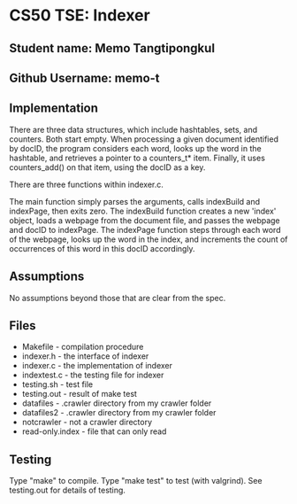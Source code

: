 # CS50 TSE: Indexer
## Student name: Memo Tangtipongkul
## Github Username: memo-t

## Implementation

There are three data structures, which include hashtables, sets, and counters. Both start empty. When processing a given document identified by docID, the program considers each word, looks up the word in the hashtable, and retrieves a pointer to a counters_t* item. Finally, it uses counters_add() on that item, using the docID as a key.

There are three functions within indexer.c.

The main function simply parses the arguments, calls indexBuild and indexPage, then exits zero. 
The indexBuild function creates a new 'index' object, loads a webpage from the document file, and passes the webpage and docID to indexPage.
The indexPage function steps through each word of the webpage, looks up the word in the index, and increments the count of occurrences of this word in this docID accordingly.


## Assumptions
No assumptions beyond those that are clear from the spec.

## Files
- Makefile - compilation procedure
- indexer.h - the interface of indexer
- indexer.c - the implementation of indexer
- indextest.c - the testing file for indexer
- testing.sh - test file
- testing.out - result of make test
- datafiles - .crawler directory from my crawler folder
- datafiles2 - .crawler directory from my crawler folder
- notcrawler - not a crawler directory
- read-only.index - file that can only read

## Testing

Type "make" to compile.
Type "make test" to test (with valgrind). 
See testing.out for details of testing.